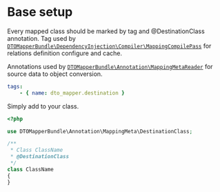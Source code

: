 
# Base setup

Every mapped class should be marked by tag and @DestinationClass annotation.
Tag used by [`DTOMapperBundle\DependencyInjection\Compiler\MappingCompilePass`](https://github.com/vklymniuk/dto-mapper-bundle/blob/master/src/DependencyInjection/Compiler/MappingCompilePass.php) for relations definition  configure and cache. 

Annotations used by [`DTOMapperBundle\Annotation\MappingMetaReader`](https://github.com/vklymniuk/dto-mapper-bundle/blob/master/src/Annotation/MappingMetaReader.php)
 for source data to object conversion.

```yaml
tags:
    - { name: dto_mapper.destination }
```

Simply add to your class.
```php
<?php

use DTOMapperBundle\Annotation\MappingMeta\DestinationClass;

/**
 * Class ClassName
 * @DestinationClass
 */
class ClassName
{
}
```